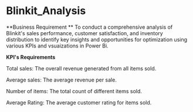 # Blinkit_Analysis

**Business Requirement **
To conduct a comprehensive analysis of Blinkit's sales performance, 
customer satisfaction, and inventory distribution to identify 
key insights and opportunities for optimization using various KPIs 
and vsuaizations in Power Bi.

**KPI's Requirements**

Total sales: The overall revenue generated from all items sold.

Average sales: The average revenue per sale.

Number of items: The total count of different items sold.

Average Rating: The average customer rating for items sold.
